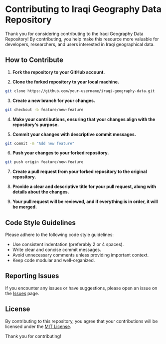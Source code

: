 # Contributing to Iraqi Geography Data Repository

Thank you for considering contributing to the Iraqi Geography Data Repository! By contributing, you help make this resource more valuable for developers, researchers, and users interested in Iraqi geographical data.

## How to Contribute

1. **Fork the repository to your GitHub account.**


2. **Clone the forked repository to your local machine.**

```bash
git clone https://github.com/your-username/iraqi-geography-data.git
```

3. **Create a new branch for your changes.**

```bash
git checkout -b feature/new-feature
```

4. **Make your contributions, ensuring that your changes align with the repository's purpose.**

5. **Commit your changes with descriptive commit messages.**

```bash
git commit -m "Add new feature"
```


6. **Push your changes to your forked repository.**

```bash
git push origin feature/new-feature
```

7. **Create a pull request from your forked repository to the original repository.**

8. **Provide a clear and descriptive title for your pull request, along with details about the changes.**

9. **Your pull request will be reviewed, and if everything is in order, it will be merged.**

## Code Style Guidelines

Please adhere to the following code style guidelines:

- Use consistent indentation (preferably 2 or 4 spaces).
- Write clear and concise commit messages.
- Avoid unnecessary comments unless providing important context.
- Keep code modular and well-organized.

## Reporting Issues

If you encounter any issues or have suggestions, please open an issue on the [Issues](https://github.com/hoshmandctf/iraqi-geography-data/issues) page.

## License

By contributing to this repository, you agree that your contributions will be licensed under the [MIT License](LICENSE).

Thank you for contributing!
